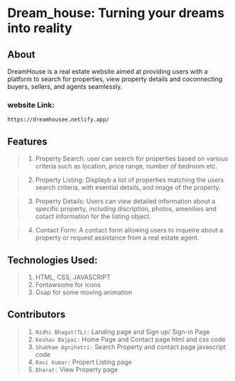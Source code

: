 # Dream_house: Turning your dreams into reality

## About

DreamHouse is a real estate website aimed at providing users with a platform to search for properties, view property details and coconnecting buyers, sellers, and agents seamlessly.

### website Link:

```git
https://dreamhousee.netlify.app/
```

## Features 

>1. Property Search: user can search for properties based on various criteria such as location, price range, number of bedroom etc.

>2. Property Listing: Displayb a list of properties matching the users search criteria, with esential details, and image of the property.

>3. Property Details: Users can view detailed information about a specific property, including discription, photos, amenities and cotact          information for the listing object.

>4. Contact Form: A contact form allowing users to inqueire about a property or request assistance from a real estate agent. 

## Technologies Used:

>1. HTML, CSS, JAVASCRIPT
>2. Fontawsome for icons
>3. Gsap for some moving animation 

## Contributors

>1. `Nidhi Bhagat(TL):` Landing page and Sign up/ Sign-in Page
>2. `Keshav Bajpai:` Home Page and Contact page html and css code
>3. `Shubham Agnihotri:` Search Property and contact page javascript code 
>4. `Ravi Kumar:` Propert Listing page
>5. `Bharat:` View Property page
